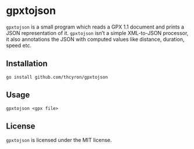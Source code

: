 # gpxtojson

`gpxtojson` is a small program which reads a GPX 1.1 document and
prints a JSON representation of it. `gpxtojson` isn’t a simple
XML-to-JSON processor, it also annotations the JSON with computed
values like distance, duration, speed etc.

## Installation

    go install github.com/thcyron/gpxtojson

## Usage

    gpxtojson <gpx file>

## License

`gpxtojson` is licensed under the MIT license.

